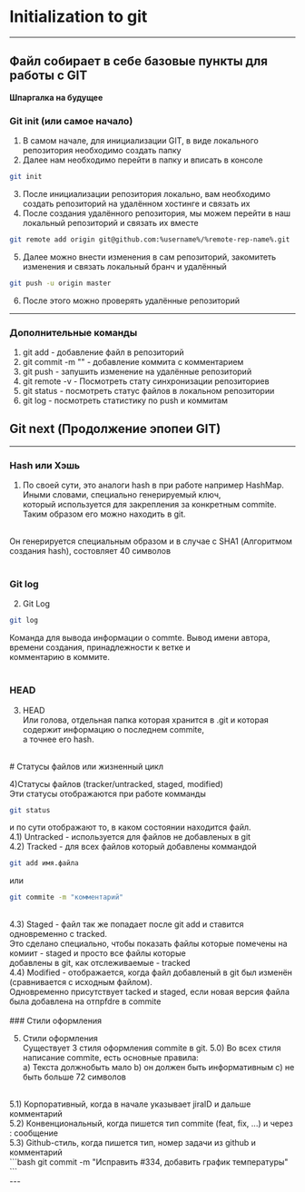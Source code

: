 # Initialization to git
---
## Файл собирает в себе базовые пункты для работы с GIT
**Шпаргалка на будущее**

### Git init (или самое начало)

1) В самом начале, для инициализации GIT, в виде локального репозитория необходимо создать папку<br>
2) Далее нам необходимо перейти в папку и вписать в консоле
```bash
git init
```
3) После инициализации репозитория локально, вам необходимо создать репозиторий на удалённом хостинге и связать их<br>
4) После создания удалённого репозитория, мы можем перейти в наш локальный репозиторий и связать их вместе
```bash
git remote add origin git@github.com:%username%/%remote-rep-name%.git
```
5) Далее можно внести изменения в сам репозиторий, закомитеть изменения и связать локальный бранч и удалённый  
```bash
git push -u origin master
```
6) После этого можно проверять удалённые репозиторий

---

### Дополнительные команды<br>
1) git add - добавление файл в репозиторий<br>
2) git commit -m "" - добавление коммита с комментарием<br> 
3) git push - запушить изменение на удалённые репозиторий<br>
4) git remote -v - Посмотреть стату синхронизации репозиториев<br>
5) git status - посмотреть статус файлов в локальном репозитории<br>
6) git log - посмотреть статистику по push и коммитам<br>


## Git next (Продолжение эпопеи GIT)
---
### Hash или Хэшь

1) По своей сути, это аналоги hash в при работе например HashMap. Иными словами, специально генерируемый ключ,<br>
который используется для закрепления за конкретным commite. Таким образом его можно находить в git. <br>
<br>
Он генерируется специальным образом и в случае с SHA1 (Алгоритмом создания hash), состовляет 40 символов<br>
<br>

### Git log
2) Git Log
```bash
git log
```
Команда для вывода информации о commte. Вывод имени автора, времени создания, принадлежности к ветке и<br>
комментарию в коммите.<br>
<br>
### HEAD

3) HEAD<br>
Или голова, отдельная папка которая хранится в .git и которая содержит информацию о последнем commite,<br>
а точнее его hash.<br>
<br>
# Статусы файлов или жизненный цикл

4)Статусы файлов (tracker/untracked, staged, modified)<br>
Эти статусы отображаются при работе комманды 
```bash
git status
```
 и по сути отображают то, в каком состоянии находится файл.<br>
4.1) Untracked - используется для файлов не добавленых в git<br>
4.2) Tracked - для всех файлов который добавлены коммандой 
```bash
git add имя.файла
```
или
```bash
git commite -m "комментарий"
```
<br>
4.3) Staged - файл так же попадает после git add и ставится одновременно с tracked.<br>
Это сделано специально, чтобы показать файлы которые помечены на комиит - staged и просто все файлы которые<br>
добавлены в git, как отслеживаемые - tracked<br>
4.4) Modified - отображается, когда файл добавленый в git был изменён (сравнивается с исходным файлом).<br>
Одновременно присутствует tacked и staged, если новая версия файла была добавлена на отпрfdre в commite<br>
<br>
### Стили оформления

5) Стили оформления<br>
Существует 3 стиля оформления commite в git.
5.0) Во всех стиля написание commite, есть основные правила:<br>
a) Текста должнобыть мало
b) он должен быть информативным
c) не быть больше 72 символов
<br>
5.1) Корпоративный, когда в начале указывает jiraID и дальше комментарий<br>
5.2) Конвенциональный, когда пишется тип commite (feat, fix, ...) и через : сообщение<br>
5.3) Github-стиль, когда пишется тип, номер задачи из github и комментарий<br>
```bash
git commit -m "Исправить #334, добавить график температуры"
```
<br>
---
